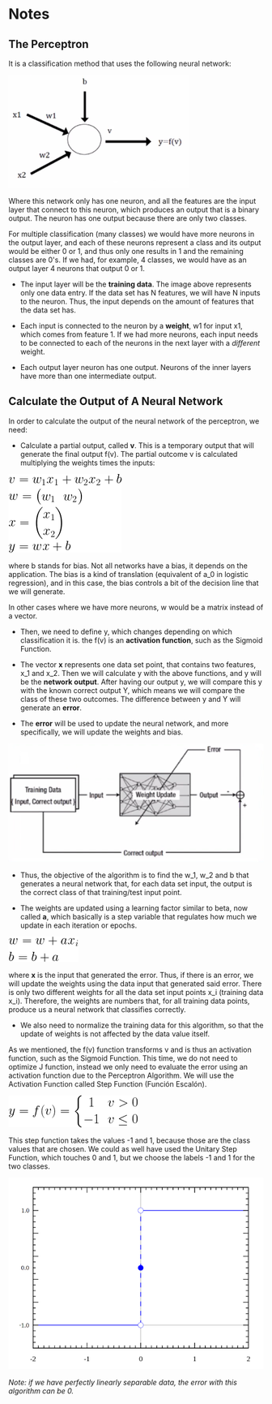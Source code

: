 # Notes

## The Perceptron

It is a classification method that uses the following neural network:

![img](res/1.png)

Where this network only has one neuron, and all the features are the input layer that connect to this neuron, which produces an output that is a binary output. The neuron has one output because there are only two classes. 

For multiple classification (many classes) we would have more neurons in the output layer, and each of these neurons represent a class and its output would be either 0 or 1, and thus only one results in 1 and the remaining classes are 0's. If we had, for example, 4 classes, we would have as an output layer 4 neurons that output 0 or 1.

- The input layer will be the **training data**. The image above represents only one data entry. If the data set has N features, we will have N inputs to the neuron. Thus, the input depends on the amount of features that the data set has.

- Each input is connected to the neuron by a **weight**, w1 for input x1, which comes from feature 1. If we had more neurons, each input needs to be connected to each of the neurons in the next layer with a *different* weight.

- Each output layer neuron has one output. Neurons of the inner layers have more than one intermediate output.

## Calculate the Output of A Neural Network

In order to calculate the output of the neural network of the perceptron, we need:

- Calculate a partial output, called **v**. This is a temporary output that will generate the final output f(v). The partial outcome v is calculated multiplying the weights times the inputs:

![img](res/2.png)

where b stands for bias. Not all networks have a bias, it depends on the application. The bias is a kind of translation (equivalent of a_0 in logistic regression), and in this case, the bias controls a bit of the decision line that we will generate.

In other cases where we have more neurons, w would be a matrix instead of a vector.

- Then, we need to define y, which changes depending on which classification it is. the f(v) is an **activation function**, such as the Sigmoid Function.

- The vector **x** represents one data set point, that contains two features, x_1 and x_2. Then we will calculate y with the above functions, and y will be the **network output**. After having our output y, we will compare this y with the known correct output Y, which means we will compare the class of these two outcomes. The difference between y and Y will generate an **error**.

- The **error** will be used to update the neural network, and more specifically, we will update the weights and bias.

![img](res/3.png)

- Thus, the objective of the algorithm is to find the w_1, w_2 and b that generates a neural network that, for each data set input, the output is the correct class of that training/test input point.

- The weights are updated using a learning factor similar to beta, now called **a**, which basically is a step variable that regulates how much we update in each iteration or epochs.

![img](res/4.png)

where **x** is the input that generated the error. Thus, if there is an error, we will update the weights using the data input that generated said error. There is only two different weights for all the data set input points x_i (training data x_i). Therefore, the weights are numbers that, for all training data points, produce us a neural network that classifies correctly.

- We also need to normalize the training data for this algorithm, so that the update of weights is not affected by the data value itself.

As we mentioned, the f(v) function transforms v and is thus an activation function, such as the Sigmoid Function. This time, we do not need to optimize J function, instead we only need to evaluate the error using an activation function due to the Perceptron Algorithm. We will use the Activation Function called Step Function (Función Escalón).

![img](res/5.png)

This step function takes the values -1 and 1, because those are the class values that are chosen. We could as well have used the Unitary Step Function, which touches 0 and 1, but we choose the labels -1 and 1 for the two classes.

![img](res/7.png)

*Note: if we have perfectly linearly separable data, the error with this algorithm can be 0.*

